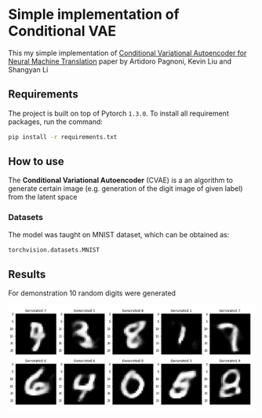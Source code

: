 # Simple implementation of Conditional VAE

This my simple implementation of [Conditional Variational Autoencoder for Neural Machine Translation](https://arxiv.org/pdf/1812.04405.pdf) paper by Artidoro Pagnoni, Kevin Liu and Shangyan Li

## Requirements

The project is built on top of Pytorch 	`1.3.0`.
To install all requirement packages, run the command:
```bash
pip install -r requirements.txt
```

## How to use
The **Conditional Variational Autoencoder** (CVAE) is a an algorithm to generate certain image (e.g. generation of the digit image of given label) from the latent space

### Datasets

The model was taught on MNIST dataset, which can be obtained as:
```bash
torchvision.datasets.MNIST
```

## Results

For demonstration 10 random digits were generated
<p align="center"><img src="10_random_digits.png"></p>